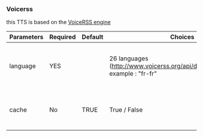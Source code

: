 ### Voicerss

this TTS is based on the [VoiceRSS engine](http://www.voicerss.org/)

| Parameters | Required | Default | Choices                                                                          | Comment                                         |
|------------|----------|---------|----------------------------------------------------------------------------------|-------------------------------------------------|
| language   | YES      |         | 26 languages (http://www.voicerss.org/api/documentation.aspx), example : "fr-fr" | Languages are identified by the LCID string     |
| cache      | No       | TRUE    | True / False                                                                     | True if you want to use the cache with this TTS |